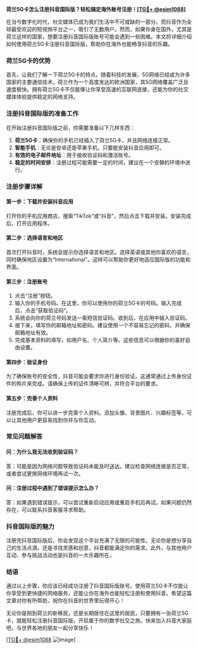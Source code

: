 **荷兰5G卡怎么注册抖音国际版？轻松搞定海外账号注册！[[TG💪+ @esim1088](https://t.me/s/esim1088)]**

在当今数字化时代，社交媒体已成为我们生活中不可或缺的一部分。而抖音作为全球最受欢迎的短视频平台之一，吸引了无数用户。然而，如果你身在国外，尤其是荷兰这样的国家，想要注册抖音国际版账号可能会遇到一些困难。本文将详细介绍如何使用荷兰5G卡注册抖音国际版，帮助你在海外也能畅享抖音的乐趣。

### 荷兰5G卡的优势

首先，让我们了解一下荷兰5G卡的特点。随着科技的发展，5G网络已经成为许多国家的主要通信技术。荷兰作为一个高度发达的欧洲国家，其5G网络覆盖广泛且速度极快。拥有荷兰5G卡不仅能够让你享受高速的互联网连接，还能为你的社交媒体体验提供稳定的网络支持。

### 注册抖音国际版的准备工作

在开始注册抖音国际版之前，你需要准备以下几样东西：

1. **荷兰5G卡**：确保你的手机已经插入了荷兰5G卡，并且网络连接正常。
2. **智能手机**：无论是安卓还是苹果手机，只要能安装抖音应用即可。
3. **有效的电子邮件地址**：用于接收验证码和激活账号。
4. **稳定的时间安排**：注册过程可能需要一定的时间，建议在一个安静的环境中进行。

### 注册步骤详解

#### 第一步：下载并安装抖音应用

打开你的手机应用商店，搜索“TikTok”或“抖音”，然后点击下载并安装。安装完成后，打开应用程序。

#### 第二步：选择语言和地区

首次打开抖音时，系统会提示你选择语言和地区。选择英语或其他你喜欢的语言，同时确保地区设置为“International”。这样可以帮助你更好地适应国际版的功能和界面。

#### 第三步：注册账号

1. 点击“注册”按钮。
2. 输入你的手机号码。在这里，你可以使用你的荷兰5G卡的号码。输入完成后，点击“获取验证码”。
3. 系统会向你的荷兰号码发送一条短信验证码。收到后，在应用中输入验证码。
4. 接下来，填写你的邮箱地址和密码。建议使用一个不容易忘记的密码，并确保邮箱地址有效。
5. 完成基本资料的填写，如用户名、个人简介等。这些信息可以根据你的喜好自由设置。

#### 第四步：验证身份

为了确保账号的安全性，抖音可能会要求你进行身份验证。这通常通过上传身份证件的照片来完成。请确保上传的证件清晰可辨，并符合平台的要求。

#### 第五步：完善个人资料

注册完成后，你可以进一步完善个人资料。添加头像、背景图片、兴趣标签等，可以让其他用户更容易找到你并与你互动。

### 常见问题解答

#### 问：为什么我无法收到验证码？
答：可能是因为网络问题导致验证码未能及时送达。建议检查网络连接是否正常，或者尝试更换网络环境再试一次。

#### 问：注册过程中遇到了错误提示怎么办？
答：如果遇到错误提示，可以尝试重新启动应用或重启手机后再试。如果问题仍然存在，可以联系抖音客服寻求帮助。

### 抖音国际版的魅力

注册完抖音国际版后，你会发现这个平台充满了无限的可能性。无论你是想分享自己的生活点滴，还是寻找灵感和创意，抖音都能满足你的需求。此外，与其他用户互动、参与挑战活动也是抖音的一大乐趣所在。

### 结语

通过以上步骤，你应该已经成功注册了抖音国际版账号。使用荷兰5G卡不仅能让你享受到更快捷的网络服务，还能让你在海外也能轻松注册和使用抖音。希望这篇文章对你有所帮助，祝你在抖音的世界里玩得开心！

无论你是刚到荷兰的新移民，还是长期居住在这里的居民，只要拥有一张荷兰5G卡，就能轻松注册抖音国际版，开启属于你的数字社交之旅。快来加入抖音大家庭吧，与世界各地的朋友一起分享快乐！

[[TG💪+ @esim1088](https://t.me/s/esim1088) ![Image](https://i.postimg.cc/4NQfJmqS/Snipaste-2025-05-13-00-14-12.png)]